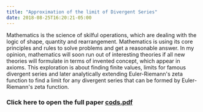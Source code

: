```yaml
---
title: "Approximation of the limit of Divergent Series"
date: 2018-08-25T16:20:21-05:00
---
```


Mathematics is the science of skilful operations, which are dealing with the
logic of shape, quantity and rearrangement. Mathematics is using its core
principles and rules to solve problems and get a reasonable answer. In my
opinion, mathematics will soon run out of interesting theories if all new
theories will formulate in terms of invented concept, which appear in
axioms. This exploration is about finding finite values, limits for famous
divergent series and later analytically extending Euler-Riemann's zeta function
to find a limit for any divergent series that can be formed by Euler- Riemann's
zeta function.

### Click here to open the full paper [cods.pdf](../cods.pdf)